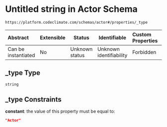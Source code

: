 # Untitled string in Actor Schema

```txt
https://platform.codeclimate.com/schemas/actor#/properties/_type
```




| Abstract            | Extensible | Status         | Identifiable            | Custom Properties | Additional Properties | Access Restrictions | Defined In                                                                    |
| :------------------ | ---------- | -------------- | ----------------------- | :---------------- | --------------------- | ------------------- | ----------------------------------------------------------------------------- |
| Can be instantiated | No         | Unknown status | Unknown identifiability | Forbidden         | Allowed               | none                | [Actor.schema.json\*](../../schemas/Actor.schema.json "open original schema") |

## \_type Type

`string`

## \_type Constraints

**constant**: the value of this property must be equal to:

```json
"Actor"
```
